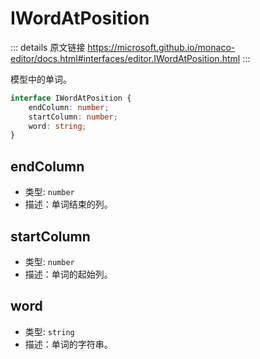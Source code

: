 # IWordAtPosition

<backTop />
        
::: details 原文链接
https://microsoft.github.io/monaco-editor/docs.html#interfaces/editor.IWordAtPosition.html
:::

模型中的单词。

```ts
interface IWordAtPosition {
    endColumn: number;
    startColumn: number;
    word: string;
}
```

## endColumn
- 类型: `number`
- 描述：单词结束的列。
## startColumn
- 类型: `number`
- 描述：单词的起始列。
## word
- 类型: `string`
- 描述：单词的字符串。